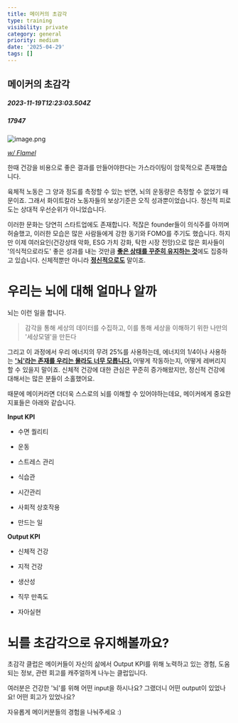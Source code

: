 ```yaml
---
title: 메이커의 초감각
type: training
visibility: private
category: general
priority: medium
date: '2025-04-29'
tags: []
---
```

## 메이커의 초감각
##### 2023-11-19T12:23:03.504Z
##### 17947

<img src="https://media.disquiet.io/images/makerlog/cb33d1b1310e6775f0a7774b26f1f6f968507c01fceff9526d5c9d69096e2215" alt="image.png" title="image.png"><p><a target="_blank" rel="noopener noreferrer nofollow" class="text-blue-500 hover:text-blue-300 no-underline text-blue-500 hover:text-blue-300 no-underline text-blue-500 hover:text-blue-300 no-underline text-blue-500 hover:text-blue-300 no-underline text-blue-500 hover:text-blue-300 no-underline text-blue-500 hover:text-blue-300 no-underline" href="https://flamel.framer.website/"><em>w/ Flamel</em></a></p><p></p><p>한때 건강을 비용으로 좋은 결과를 만들어야한다는 가스라이팅이 암묵적으로 존재했습니다.</p><p></p><p>육체적 노동은 그 양과 정도를 측정할 수 있는 반면, 뇌의 운동량은 측정할 수 없었기 때문이죠. 그래서 화이트칼라 노동자들의 보상기준은 오직 성과뿐이었습니다. 정신적 피로도는 상대적 우선순위가 아니었습니다.</p><p></p><p>이러한 문화는 당연히 스타트업에도 존재합니다. 적잖은 founder들이 의식주를 아끼며 허슬했고, 이러한 모습은 많은 사람들에게 강한 동기와 FOMO를 주기도 했습니다. 하지만 이제 여러요인(건강상태 악화, ESG 가치 강화, 탁한 시장 전망)으로 많은 회사들이 '의식적으로라도' 좋은 성과를 내는 것만큼 <strong><u>좋은 상태를 꾸준히 유지하는 것</u></strong>에도 집중하고 있습니다. 신체적뿐만 아니라 <strong><u>정신적으로도</u></strong> 말이죠.</p><p></p><h1>우리는 뇌에 대해 얼마나 알까</h1><p>뇌는 이런 일을 합니다.</p><blockquote><p>감각을 통해 세상의 데이터를 수집하고, 이를 통해 세상을 이해하기 위한 나만의 '세상모델'을 만든다</p></blockquote><p>그리고 이 과정에서 우리 에너지의 무려 25%를 사용하는데, 에너지의 1/4이나 사용하는 <strong><u>'뇌'라는 존재를 우리는 몰라도 너무 모릅니다.</u></strong> 어떻게 작동하는지, 어떻게 레버리지할 수 있을지 말이죠. 신체적 건강에 대한 관심은 꾸준히 증가해왔지만, 정신적 건강에 대해서는 많은 분들이 소홀했어요.</p><p></p><p>때문에 메이커라면 더더욱 스스로의 뇌를 이해할 수 있어야하는데요, 메이커에게 중요한 지표들은 아래와 같습니다.</p><p></p><p><strong>Input KPI</strong></p><ul><li><p>수면 퀄리티</p></li><li><p>운동</p></li><li><p>스트레스 관리</p></li><li><p>식습관</p></li><li><p>시간관리</p></li><li><p>사회적 상호작용</p></li><li><p>만드는 일</p></li></ul><p></p><p><strong>Output KPI</strong></p><ul><li><p>신체적 건강</p></li><li><p>지적 건강</p></li><li><p>생산성</p></li><li><p>직무 만족도</p></li><li><p>자아실현</p></li></ul><h2></h2><h1>뇌를 초감각으로 유지해볼까요?</h1><p>초감각 클럽은 메이커들이 자신의 삶에서 Output KPI를 위해 노력하고 있는 경험, 도움되는 정보, 관련 회고를 캐주얼하게 나누는 클럽입니다.</p><p></p><p>여러분은 건강한 '뇌'를 위해 어떤 input을 하시나요? 그랬더니 어떤 output이 있었나요! 어떤 회고가 있었나요?</p><p></p><p>자유롭게 메이커분들의 경험을 나눠주세요 :)</p><div class="bookmark" data="{&quot;metadata&quot;:{&quot;title&quot;:&quot;초감각 클럽 | Disquiet*&quot;,&quot;description&quot;:&quot;뇌의 초감각 상태를 위해 경험을 공유하는 메이커 클럽&quot;,&quot;language&quot;:&quot;en&quot;,&quot;type&quot;:&quot;website&quot;,&quot;url&quot;:&quot;https://disquiet.io/club/brain&quot;,&quot;provider&quot;:&quot;disquiet&quot;,&quot;image&quot;:&quot;https://assets.disquiet.io/images/club/thumbnail/1f633313292379e599671f8745d24af72dbc6916d602dccba8ec697ccf618acf&quot;,&quot;icon&quot;:&quot;https://disquiet.io/favicons/apple-icon-152.png&quot;}}"></div>
